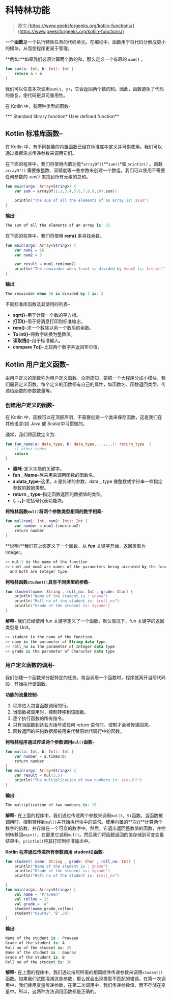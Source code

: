 # 科特林功能

> 原文:[https://www.geeksforgeeks.org/kotlin-functions/](https://www.geeksforgeeks.org/kotlin-functions/)

一个**函数**是一个执行特殊任务的代码单元。在编程中，函数用于将代码分解成更小的模块，从而使程序更易于管理。

**例如:**如果我们必须计算两个数的和，那么定义一个有趣的 **`sum()`** 。

```kt
fun sum(a: Int, b: Int): Int {
    return a + b
}

```

我们可以任意多次调用`sum(x, y)`，它会返回两个数的和。因此，函数避免了代码的重复，使代码更具可重用性。

在 Kotlin 中，有两种类型的函数-

***   Standard library function*   User defined function**

## Kotlin 标准库函数–

在 Kotlin 中，有不同数量的内置函数已经在标准库中定义并可供使用。我们可以通过根据需求传递参数来调用它们。

在下面的程序中，我们将使用内置功能*`arrayOf()`**`sum()`*和 *`println()`* 。函数 *`arrayOf()`* 需要像整数、双精度等一些参数来创建一个数组，我们可以使用不需要任何参数的 *`sum()`* 来找到所有元素的总和。

```kt
fun main(args: Array<String>) {
    var sum = arrayOf(1,2,3,4,5,6,7,8,9,10).sum()

    println("The sum of all the elements of an array is: $sum")
}
```

**输出:**

```kt
The sum of all the elements of an array is: 55
```

在下面的程序中，我们将使用 **rem()** 来寻找余数。

```kt
fun main(args: Array<String>) {
    var num1 = 26
    var num2 = 3

    var result = num1.rem(num2)
    println("The remainder when $num1 is divided by $num2 is: $result")
}
```

**输出:**

```kt
The remainder when 26 is divided by 3 is: 2

```

不同标准库函数及其使用的列表–

*   **sqrt()**–用于计算一个数的平方根。
*   **打印()**–用于将消息打印到标准输出。
*   **rem()**–求一个数除以另一个数后的余数。
*   **To int()**–将数字转换为整数值。
*   **读取线()**–用于标准输入。
*   **compare To()**–比较两个数字并返回布尔值。

## Kotlin 用户定义函数–

由用户定义的函数称为用户定义函数。众所周知，要把一个大程序分成小模块，我们需要定义函数。每个定义的函数都有自己的属性，如函数名、函数返回类型、传递给函数的参数数量等。

### 创建用户定义的函数-

在 Kotlin 中，函数可以在顶部声明，不需要创建一个类来保存函数，这是我们在其他语言(如 Java 或 Scala)中习惯做的。

通常，我们将函数定义为:

```kt
fun fun_name(a: data_type, b: data_type, ......): return_type  {
    // other codes
    return
}

```

*   **趣味**–定义功能的关键字。
*   **fun _ Name**–后来用来调用函数的函数名。
*   **a:data_type**–这里，a 是传递的参数，data _ type 像整数或字符串一样指定参数的数据类型。
*   **return _ type**–指定函数返回的数据值的类型。
*   **{…。}**–花括号代表功能块。

**柯特林函数`mul()`将两个参数类型相同的数字相乘-**

```kt
fun mul(num1: Int, num2: Int): Int {
    var number = num1.times(num2)
    return number
}
```

**说明:**我们在上面定义了一个函数，从 **fun** 关键字开始，返回类型为 Integer。

```kt
>> mul() is the name of the function
>> num1 and num2 are names of the parameters being accepted by the function
  and both are Integer type.

```

**柯特林函数`student()`具有不同类型的参数-**

```kt
fun student(name: String , roll_no: Int , grade: Char) {
    println("Name of the student is : $name")
    println("Roll no of the student is: $roll_no")
    println("Grade of the student is: $grade")
}
```

**解释-** 我们已经使用 fun 关键字定义了一个函数，默认情况下，fun 关键字的返回类型是 Unit。

```kt
>> student is the name of the function.
>> name is the parameter of String data type.
>> roll_no is the parameter of Integer data type
>> grade is the parameter of Character data type

```

### 用户定义函数的调用-

我们创建一个函数来分配特定的任务。每当调用一个函数时，程序就离开当前代码段，开始执行该函数。

**功能的流量控制-**

1.  程序进入包含函数调用的行。
2.  当函数被调用时，控制转移到该函数。
3.  逐个执行函数的所有指令。
4.  只有当函数到达右大括号或任何 return 语句时，控制才会被传递回来。
5.  函数返回的任何数据都被用来代替原始代码行中的函数。

**柯特林程序通过传递两个参数调用`mul()`函数-**

```kt
fun mul(a: Int, b: Int): Int {
    var number = a.times(b)
    return number
}
fun main(args: Array<String>) {
    var result = mul(3,5)
    println("The multiplication of two numbers is: $result")
}
```

**输出:**

```kt
The multiplication of two numbers is: 15 
```

**解释-**
在上面的程序中，我们通过传递两个参数来调用`mul(3, 5)`函数。当函数被调用时，控制转移到`mul()`并开始执行块中的语句。使用内置的**次()**计算两个数字的倍数，并存储在一个可变的数字中。然后，它退出返回整数值的函数，并控制转移回`main()`，在那里它调用`mul()`。然后我们将函数返回的值存储到可变变量结果中，`println()`将其打印到标准输出中。

**Kotlin 程序通过传递所有参数调用 student()函数-**

```kt
fun student( name: String , grade: Char , roll_no: Int) {
    println("Name of the student is : $name")
    println("Grade of the student is: $grade")
    println("Roll no of the student is: $roll_no")

}
fun main(args: Array<String>) {
    val name = "Praveen"
    val rollno = 25
    val grade = 'A'
    student(name,grade,rollno)
    student("Gaurav",'B',30)
}
```

**输出:**

```kt
Name of the student is : Praveen
Grade of the student is: A
Roll no of the student is: 25
Name of the student is : Gaurav
Grade of the student is: B
Roll no of the student is: 30

```

**解释-**
在上面的程序中，我们通过按照所需的相同顺序传递参数来调用`student()`函数。如果我们试图混淆这些参数，那么就会出现类型不匹配的错误。在第一次调用中，我们使用变量传递参数，在第二次调用中，我们传递参数值，而不存储在变量中。所以，这两种方法调用函数都是正确的。